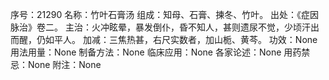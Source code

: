 序号：21290
名称：竹叶石膏汤
组成：知母、石膏、揀冬、竹叶。
出处：《症因脉治》卷二。
主治：火冲眩晕，暴发倒仆，昏不知人，甚则遗尿不觉，少顷汗出而醒，仍如平人。
加减：三焦热甚，右尺实数者，加山栀、黄芩。
功效：None
用法用量：None
制备方法：None
临床应用：None
各家论述：None
用药禁忌：None
附注：None
